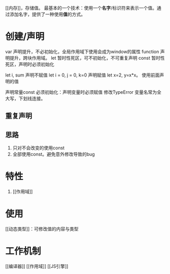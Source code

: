 [[内存]]，存储值。
最基本的一个技术：使用一个**名字**/标识符来表示一个值。通过添加名字，提供了一种使用**值**的方式。
# 创建/声明
var 声明提升，不必初始化，全局作用域下使用会成为window的属性
function 声明提升，跨块作用域。
let 暂时性死区，可不初始化，不可重复声明
const 暂时性死区，声明时必须初始化

let i, sum 声明不赋值
let i = 0, j = 0, k=0 声明赋值
let x=2, y=x\*x。 使用前面声明的值

声明常量const
必须初始化：声明变量时必须赋值
修改TypeError
变量名常为全大写，下划线连接。
## 重复声明

## 思路
1. 只对不会改变的使用const
2. 全部使用const。避免意外修改导致的bug

# 特性
1. [[作用域]] 
# 使用
[[动态类型]]：可修改值的内容与类型
# 工作机制

[[编译器]]
[[作用域]]
[[JS引擎]]
